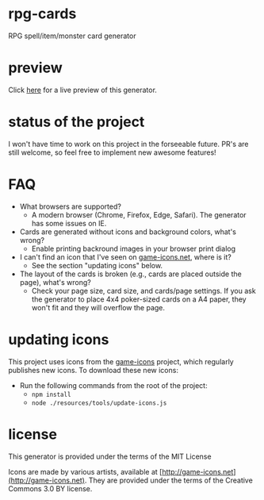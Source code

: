 rpg-cards
=========

RPG spell/item/monster card generator

preview
=======

Click [here](https://crobi.github.io/rpg-cards/generator/generate.html) for a live preview of this generator.

status of the project
=====================

I won't have time to work on this project in the forseeable future.
PR's are still welcome, so feel free to implement new awesome features!

FAQ
=====================

- What browsers are supported?
  - A modern browser (Chrome, Firefox, Edge, Safari). The generator has some issues on IE.
- Cards are generated without icons and background colors, what's wrong?
  - Enable printing backround images in your browser print dialog
- I can't find an icon that I've seen on [game-icons.net](http://game-icons.net), where is it?
  - See the section "updating icons" below.
- The layout of the cards is broken (e.g., cards are placed outside the page), what's wrong?
  - Check your page size, card size, and cards/page settings. If you ask the generator to place 4x4 poker-sized cards on a A4 paper, they won't fit and they will overflow the page.

updating icons
==============

This project uses icons from the [game-icons](http://game-icons.net) project,
which regularly publishes new icons.
To download these new icons:

- Run the following commands from the root of the project:
  - `npm install`
  - `node ./resources/tools/update-icons.js`


license
=======

This generator is provided under the terms of the MIT License

Icons are made by various artists, available at [http://game-icons.net](http://game-icons.net).
They are provided under the terms of the Creative Commons 3.0 BY license.
